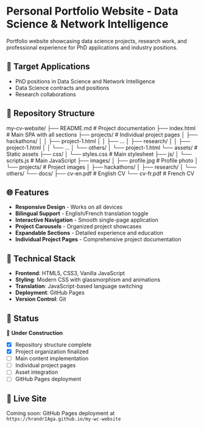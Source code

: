 # Personal Portfolio Website - Data Science & Network Intelligence

Portfolio website showcasing data science projects, research work, and professional experience for PhD applications and industry positions.

## 🎯 Target Applications
- PhD positions in Data Science and Network Intelligence
- Data Science contracts and positions
- Research collaborations

## 📁 Repository Structure
my-cv-website/
├── README.md                                       # Project documentation
├── index.html                                      # Main SPA with all sections
├── projects/                                       # Individual project pages
│   ├── hackathons/
│   │   ├── project-1.html
│   │   ├── ...
│   ├── research/
│   │   ├── project-1.html
│   │   └── ...
│   └── others/
│       └── project-1.html
└── assets/                                         # Static assets
├── css/
│   └── styles.css                             # Main stylesheet
├── js/
│   └── scripts.js                             # Main JavaScript
├── images/
│   ├── profile.jpg                            # Profile photo
│   └── projects/                              # Project images
│       ├── hackathons/
│       ├── research/
│       └── others/
└── docs/
├── cv-en.pdf                              # English CV
└── cv-fr.pdf                              # French CV


## 🌐 Features
- **Responsive Design** - Works on all devices
- **Bilingual Support** - English/French translation toggle
- **Interactive Navigation** - Smooth single-page application
- **Project Carousels** - Organized project showcases
- **Expandable Sections** - Detailed experience and education
- **Individual Project Pages** - Comprehensive project documentation

## 🚀 Technical Stack
- **Frontend**: HTML5, CSS3, Vanilla JavaScript
- **Styling**: Modern CSS with glassmorphism and animations
- **Translation**: JavaScript-based language switching
- **Deployment**: GitHub Pages
- **Version Control**: Git

## 📱 Status
🚧 **Under Construction**
- [x] Repository structure complete
- [x] Project organization finalized
- [ ] Main content implementation
- [ ] Individual project pages
- [ ] Asset integration
- [ ] GitHub Pages deployment

## 🔗 Live Site
Coming soon: GitHub Pages deployment at `https://hrandrIAga.github.io/my-wc-website`
